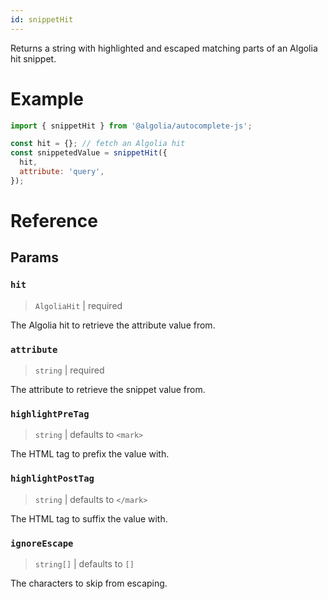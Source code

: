 ```yaml
---
id: snippetHit
---
```


Returns a string with highlighted and escaped matching parts of an Algolia hit snippet.

# Example

```js
import { snippetHit } from '@algolia/autocomplete-js';

const hit = {}; // fetch an Algolia hit
const snippetedValue = snippetHit({
  hit,
  attribute: 'query',
});
```

# Reference

## Params

### `hit`

> `AlgoliaHit` | required

The Algolia hit to retrieve the attribute value from.

### `attribute`

> `string` | required

The attribute to retrieve the snippet value from.

### `highlightPreTag`

> `string` | defaults to `<mark>`

The HTML tag to prefix the value with.

### `highlightPostTag`

> `string` | defaults to `</mark>`

The HTML tag to suffix the value with.

### `ignoreEscape`

> `string[]` | defaults to `[]`

The characters to skip from escaping.
